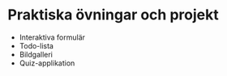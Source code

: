 # Praktiska övningar och projekt

- Interaktiva formulär
- Todo-lista
- Bildgalleri
- Quiz-applikation
